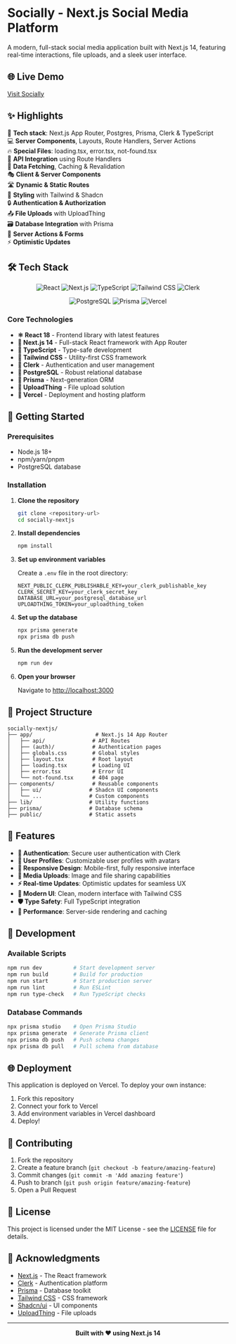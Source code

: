 # Socially - Next.js Social Media Platform

A modern, full-stack social media application built with Next.js 14, featuring real-time interactions, file uploads, and a sleek user interface.

## 🌐 Live Demo

<a href="https://socially-next-js-chi.vercel.app/" target="_blank" rel="noopener noreferrer">Visit Socially</a>

## ✨ Highlights

🚀 **Tech stack**: Next.js App Router, Postgres, Prisma, Clerk & TypeScript  
💻 **Server Components**, Layouts, Route Handlers, Server Actions  
🔥 **Special Files**: loading.tsx, error.tsx, not-found.tsx  
📡 **API Integration** using Route Handlers  
🔄 **Data Fetching**, Caching & Revalidation  
🎭 **Client & Server Components**  
🛣️ **Dynamic & Static Routes**  
🎨 **Styling** with Tailwind & Shadcn  
🔒 **Authentication & Authorization**  
📤 **File Uploads** with UploadThing  
🗃️ **Database Integration** with Prisma  
🚀 **Server Actions & Forms**  
⚡ **Optimistic Updates**  

## 🛠️ Tech Stack

<div align="center">

![React](https://img.shields.io/badge/React-20232A?style=for-the-badge&logo=react&logoColor=61DAFB)
![Next.js](https://img.shields.io/badge/Next.js-000000?style=for-the-badge&logo=next.js&logoColor=white)
![TypeScript](https://img.shields.io/badge/TypeScript-007ACC?style=for-the-badge&logo=typescript&logoColor=white)
![Tailwind CSS](https://img.shields.io/badge/Tailwind_CSS-38B2AC?style=for-the-badge&logo=tailwind-css&logoColor=white)
![Clerk](https://img.shields.io/badge/Clerk-6C47FF?style=for-the-badge&logo=clerk&logoColor=white)

![PostgreSQL](https://img.shields.io/badge/PostgreSQL-316192?style=for-the-badge&logo=postgresql&logoColor=white)
![Prisma](https://img.shields.io/badge/Prisma-3982CE?style=for-the-badge&logo=Prisma&logoColor=white)
![Vercel](https://img.shields.io/badge/Vercel-000000?style=for-the-badge&logo=vercel&logoColor=white)

</div>

### Core Technologies

- **⚛️ React 18** - Frontend library with latest features
- **🔷 Next.js 14** - Full-stack React framework with App Router
- **📘 TypeScript** - Type-safe development
- **🎨 Tailwind CSS** - Utility-first CSS framework
- **🔐 Clerk** - Authentication and user management
- **🐘 PostgreSQL** - Robust relational database
- **🔺 Prisma** - Next-generation ORM
- **📁 UploadThing** - File upload solution
- **🚀 Vercel** - Deployment and hosting platform

## 🚀 Getting Started

### Prerequisites

- Node.js 18+ 
- npm/yarn/pnpm
- PostgreSQL database

### Installation

1. **Clone the repository**
   ```bash
   git clone <repository-url>
   cd socially-nextjs
   ```

2. **Install dependencies**
   ```bash
   npm install
   ```

3. **Set up environment variables**
   
   Create a `.env` file in the root directory:
   ```env
   NEXT_PUBLIC_CLERK_PUBLISHABLE_KEY=your_clerk_publishable_key
   CLERK_SECRET_KEY=your_clerk_secret_key
   DATABASE_URL=your_postgresql_database_url
   UPLOADTHING_TOKEN=your_uploadthing_token
   ```

4. **Set up the database**
   ```bash
   npx prisma generate
   npx prisma db push
   ```

5. **Run the development server**
   ```bash
   npm run dev
   ```

6. **Open your browser**
   
   Navigate to [http://localhost:3000](http://localhost:3000)

## 📁 Project Structure

```
socially-nextjs/
├── app/                    # Next.js 14 App Router
│   ├── api/               # API Routes
│   ├── (auth)/            # Authentication pages
│   ├── globals.css        # Global styles
│   ├── layout.tsx         # Root layout
│   ├── loading.tsx        # Loading UI
│   ├── error.tsx          # Error UI
│   └── not-found.tsx      # 404 page
├── components/            # Reusable components
│   ├── ui/               # Shadcn UI components
│   └── ...               # Custom components
├── lib/                  # Utility functions
├── prisma/               # Database schema
├── public/               # Static assets
```

## 🎯 Features

- **🔐 Authentication**: Secure user authentication with Clerk
- **👤 User Profiles**: Customizable user profiles with avatars
- **📱 Responsive Design**: Mobile-first, fully responsive interface
- **📸 Media Uploads**: Image and file sharing capabilities
- **⚡ Real-time Updates**: Optimistic updates for seamless UX
- **🎨 Modern UI**: Clean, modern interface with Tailwind CSS
- **🛡️ Type Safety**: Full TypeScript integration
- **🚀 Performance**: Server-side rendering and caching

## 🧪 Development

### Available Scripts

```bash
npm run dev          # Start development server
npm run build        # Build for production
npm run start        # Start production server
npm run lint         # Run ESLint
npm run type-check   # Run TypeScript checks
```

### Database Commands

```bash
npx prisma studio    # Open Prisma Studio
npx prisma generate  # Generate Prisma client
npx prisma db push   # Push schema changes
npx prisma db pull   # Pull schema from database
```

## 🌐 Deployment

This application is deployed on Vercel. To deploy your own instance:

1. Fork this repository
2. Connect your fork to Vercel
3. Add environment variables in Vercel dashboard
4. Deploy!

## 🤝 Contributing

1. Fork the repository
2. Create a feature branch (`git checkout -b feature/amazing-feature`)
3. Commit changes (`git commit -m 'Add amazing feature'`)
4. Push to branch (`git push origin feature/amazing-feature`)
5. Open a Pull Request

## 📄 License

This project is licensed under the MIT License - see the [LICENSE](LICENSE) file for details.

## 🙏 Acknowledgments

- [Next.js](https://nextjs.org/) - The React framework
- [Clerk](https://clerk.com/) - Authentication platform
- [Prisma](https://prisma.io/) - Database toolkit
- [Tailwind CSS](https://tailwindcss.com/) - CSS framework
- [Shadcn/ui](https://ui.shadcn.com/) - UI components
- [UploadThing](https://uploadthing.com/) - File uploads

---

<div align="center">
  <strong>Built with ❤️ using Next.js 14</strong>
</div>
